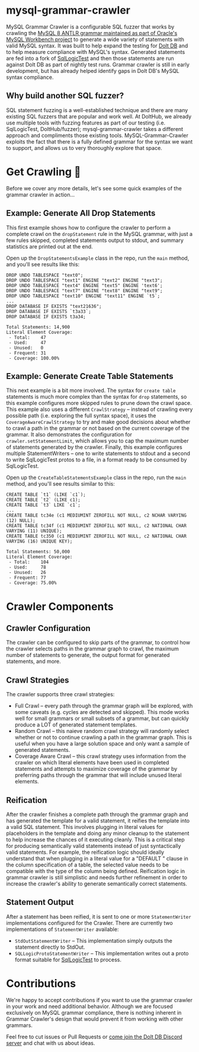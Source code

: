 # mysql-grammar-crawler

MySQL Grammar Crawler is a configurable SQL fuzzer that works by crawling the
[MySQL 8 ANTLR grammar maintained as part of Oracle's MySQL Workbench project](https://github.com/mysql/mysql-workbench/blob/8.0/library/parsers/grammars/MySQLParser.g4)
to generate a wide variety of statements with valid MySQL syntax. It was built to help expand the testing
for [Dolt DB](https://doltdb.com/) and to help measure compliance with MySQL's syntax. Generated statements are fed
into a fork of [SqlLogicTest](https://github.com/dolthub/sqllogictest) and then those statements are
run against Dolt DB as part of nightly test runs. Grammar crawler is still in early development, but has already helped
identify gaps in Dolt DB's MySQL syntax compliance.

## Why build another SQL fuzzer?

SQL statement fuzzing is a well-established technique and there are many existing SQL fuzzers that are popular and work
well. At DoltHub, we already use multiple tools with fuzzing features as part of our testing (i.e. SqlLogicTest,
DoltHub/fuzzer); mysql-grammar-crawler takes a different approach and compliments those existing tools.
MySQL-Grammar-Crawler exploits the fact that there is a fully defined grammar for the syntax we want to support, and
allows us to very thoroughly explore that space.

# Get Crawling 🐛

Before we cover any more details, let's see some quick examples of the grammar crawler in action...

## Example: Generate All Drop Statements

This first example shows how to configure the crawler to perform a complete crawl on the `dropStatement` rule in the
MySQL grammar, with just a few rules skipped, completed statements output to stdout, and summary statistics are printed
out at the end.

Open up the `DropStatementsExample` class in the repo, run the `main` method, and you'll see results like this:

```text
DROP UNDO TABLESPACE "text0";
DROP UNDO TABLESPACE "text1" ENGINE "text2" ENGINE "text3";
DROP UNDO TABLESPACE "text4" ENGINE "text5" ENGINE 'text6';
DROP UNDO TABLESPACE "text7" ENGINE "text8" ENGINE "text9";
DROP UNDO TABLESPACE "text10" ENGINE "text11" ENGINE `t5`;
...
DROP DATABASE IF EXISTS "text21636";
DROP DATABASE IF EXISTS `t3a33`;
DROP DATABASE IF EXISTS t3a34;

Total Statements: 14,900
Literal Element Coverage: 
 - Total:    47
 - Used:     47
 - Unused:   0
 - Frequent: 31
 - Coverage: 100.00%
```

## Example: Generate Create Table Statements

This next example is a bit more involved. The syntax for `create table` statements is much more complex than the syntax
for `drop` statements, so this example configures more skipped rules to prune down the crawl space. This example also
uses a different `CrawlStrategy` – instead of crawling every possible path (i.e. exploring the full syntax space), it
uses the `CoverageAwareCrawlStrategy` to try and make good decisions about whether to crawl a path in the grammar or not
based on the current coverage of the grammar. It also demonstrates the configuration for `crawler.setStatementLimit`,
which allows you to cap the maximum number of statements generated by the crawler. Finally, this example configures
multiple StatementWriters – one to write statements to stdout and a second to write SqlLogicTest protos to a file,
in a format ready to be consumed by SqlLogicTest.

Open up the `CreateTableStatementsExample` class in the repo, run the `main` method, and you'll see results similar to
this:

```text
CREATE TABLE `t1` (LIKE `c1`);
CREATE TABLE `t2` (LIKE c1);
CREATE TABLE `t3` LIKE `c1`;
...
CREATE TABLE tc34e (c1 MEDIUMINT ZEROFILL NOT NULL, c2 NCHAR VARYING (12) NULL);
CREATE TABLE tc34f (c1 MEDIUMINT ZEROFILL NOT NULL, c2 NATIONAL CHAR VARYING (11) UNIQUE);
CREATE TABLE tc350 (c1 MEDIUMINT ZEROFILL NOT NULL, c2 NATIONAL CHAR VARYING (16) UNIQUE KEY);

Total Statements: 50,000
Literal Element Coverage: 
 - Total:    104
 - Used:     78
 - Unused:   26
 - Frequent: 77
 - Coverage: 75.00%
```

# Crawler Components

## Crawler Configuration

The crawler can be configured to skip parts of the grammar, to control how the crawler selects paths in the grammar
graph to crawl, the maximum number of statements to generate, the output format for generated statements, and more.

## Crawl Strategies

The crawler supports three crawl strategies:

* Full Crawl – every path through the grammar graph will be explored, with some caveats (e.g. cycles are detected and
  skipped). This mode works well for small grammars or small subsets of a grammar, but can quickly produce a LOT of
  generated statement templates.
* Random Crawl – this naieve random crawl strategy will randomly select whether or not to continue crawling a path in
  the grammar graph. This is useful when you have a large solution space and only want a sample of generated statements.
* Coverage Aware Crawl – this crawl strategy uses information from the crawler on which literal elements have been used
  in completed statements and attempts to maximize coverage of the grammar by preferring paths through the grammar that
  will include unused literal elements.

## Reification

After the crawler finishes a complete path through the grammar graph and has generated the template for a valid
statement, it reifies the template into a valid SQL statement. This involves plugging in literal values for placeholders
in the template and doing any minor cleanup to the statement to help increase the chances of it executing cleanly. This
is a critical step for producing semantically valid statements instead of just syntactically valid statements. For
example, the reification logic should ideally understand that when plugging in a literal value for a "DEFAULT <VALUE>"
clause in the column specification of a table, the selected value needs to be compatible with the type of the column
being defined. Reification logic in grammar crawler is still simplistic and needs further refinement in order to
increase the crawler's ability to generate semantically correct statements.

## Statement Output

After a statement has been reified, it is sent to one or more `StatementWriter` implementations configured for the
Crawler. There are currently two implementations of `StatementWriter` available:

* `StdOutStatementWriter` – This implementation simply outputs the statement directly to StdOut.
* `SQLLogicProtoStatementWriter` – This implementation writes out a proto format suitable
  for [SqlLogicTest](https://www.sqlite.org/sqllogictest/doc/trunk/about.wiki) to process.

# Contributions

We're happy to accept contributions if you want to use the grammar crawler in your work and need additional behavior.
Although we are focused exclusively on MySQL grammar compliance, there is nothing inherent in Grammar Crawler's design
that would prevent it from working with other grammars.

Feel free to cut issues or Pull Requests or [come join the Dolt DB Discord server](https://discord.com/invite/RFwfYpu)
and chat with us about ideas.

